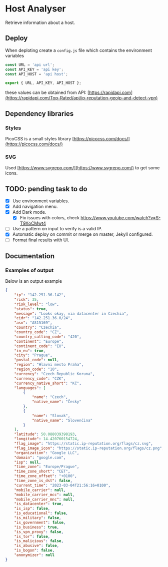 # Host Analyser

Retrieve information about a host.

## Deploy

When deploting create a `config.js` file which contains the environment variables

```js
const URL = 'api url';
const API_KEY = 'api key';
const API_HOST = 'api host';

export { URL, API_KEY, API_HOST };
```

these values can be obtained from API: [https://rapidapi.com](https://rapidapi.com/Top-Rated/api/ip-reputation-geoip-and-detect-vpn)

## Dependency libraries

### Styles

PicoCSS is a small styles library [https://picocss.com/docs/](https://picocss.com/docs/)

### SVG

Used [https://www.svgrepo.com/](https://www.svgrepo.com/) to get some icons.

## TODO: pending task to do

-   [x] Use environment variables.
-   [x] Add navigation menu.
-   [x] Add Dark mode.
    -   [x] Fix issues with colors, check https://www.youtube.com/watch?v=S-T9XoCMwt4 
-   [ ] Use a pattern on input to verify is a valid IP.
-   [x] Automatic deploy on commit or merge on master, Jekyll configured.
-   [ ] Format final results with UI.

## Documentation

### Examples of output

Below is an output example

```json
{
    "ip": "142.251.36.142",
    "risk": 35,
    "risk_level": "low",
    "status": true,
    "message": "Looks okay, via datacenter in Czechia",
    "cidr": "142.251.36.0/24",
    "asn": "AS15169",
    "country": "Czechia",
    "country_code": "CZ",
    "country_calling_code": "420",
    "continent": "Europe",
    "continent_code": "EU",
    "in_eu": true,
    "city": "Prague",
    "postal_code": null,
    "region": "Hlavni mesto Praha",
    "region_code": "10",
    "currency": "Czech Republic Koruna",
    "currency_code": "CZK",
    "currency_native_short": "Kč",
    "languages": [
        {
            "name": "Czech",
            "native_name": "Česky"
        },
        {
            "name": "Slovak",
            "native_name": "Slovenčina"
        }
    ],
    "latitude": 50.088039398193,
    "longitude": 14.420760154724,
    "flag_image": "https://static.ip-reputation.org/flags/cz.svg",
    "flag_image_icon": "https://static.ip-reputation.org/flags/cz.png",
    "organization": "Google LLC",
    "domain": "google.com",
    "isp": null,
    "time_zone": "Europe/Prague",
    "time_zone_short": "CET",
    "time_zone_offset": "+0100",
    "time_zone_is_dst": false,
    "current_time": "2023-03-04T21:56:16+0100",
    "mobile_carrier": null,
    "mobile_carrier_mcc": null,
    "mobile_carrier_mnc": null,
    "is_datacenter": true,
    "is_isp": false,
    "is_educational": false,
    "is_military": false,
    "is_government": false,
    "is_business": true,
    "is_vpn_proxy": false,
    "is_tor": false,
    "is_malicious": false,
    "is_abusive": false,
    "is_bogon": false,
    "anonymizer": null
}
```
